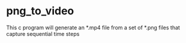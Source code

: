 # png_to_video
This c program will generate an *.mp4 file from a set of *.png files that capture sequential time steps
